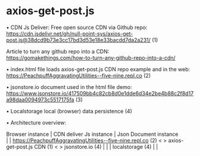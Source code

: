 # axios-get-post.js

• CDN Js Deliver: Free open source CDN via Github repo:  
https://cdn.jsdelivr.net/gh/null-point-sys/axios-get-post.js@38dcd9b73e3cc17bd3d53e18e33bacdd7da2a231/ (1)

Article to turn any github repo into a CDN:   
https://gomakethings.com/how-to-turn-any-github-repo-into-a-cdn/

• index.html file loads axios-get-post.js CDN repo example and in the web:  
https://PeachpuffAggravatingUtilities--five-nine.repl.co (2)

• jsonstore.io document used in the html file demo:   
https://www.jsonstore.io/417509bb4c82cb8d0e1dde6d34e2be4b88c2f8d17a98daa0094973c5517175fa (3)

• Localstorage local (browser) data persistence (4)

• Architecture overview:

   Browser instance                                               |  CDN deliver Js instance    |  Json Document instance              
                                                                  |                             | 
   https://PeachpuffAggravatingUtilities--five-nine.repl.co (2)  < > axios-get-post.js CDN (1) < >    jsonstore.io (4)
       |                                                          |                             |
   localstorage (4)                                               |                             |



